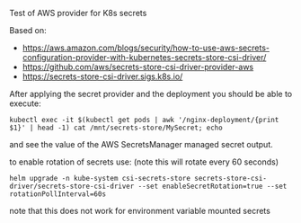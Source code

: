 Test of AWS provider for K8s secrets

Based on:
- https://aws.amazon.com/blogs/security/how-to-use-aws-secrets-configuration-provider-with-kubernetes-secrets-store-csi-driver/
- https://github.com/aws/secrets-store-csi-driver-provider-aws
- https://secrets-store-csi-driver.sigs.k8s.io/

After applying the secret provider and the deployment you should be able to execute:

```
kubectl exec -it $(kubectl get pods | awk '/nginx-deployment/{print $1}' | head -1) cat /mnt/secrets-store/MySecret; echo
```

and see the value of the AWS SecretsManager managed secret output.

to enable rotation of secrets use: (note this will rotate every 60 seconds)

```
helm upgrade -n kube-system csi-secrets-store secrets-store-csi-driver/secrets-store-csi-driver --set enableSecretRotation=true --set rotationPollInterval=60s
```

note that this does not work for environment variable mounted secrets
